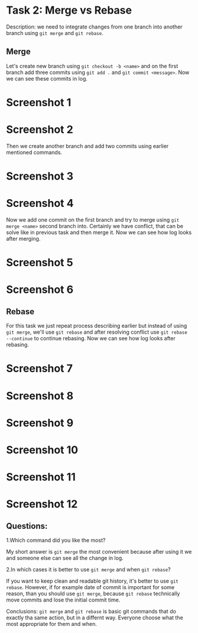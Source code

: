 # Task 2: Merge vs Rebase

Description: we need to integrate changes from one branch into another branch using
`git merge` and `git rebase`.

## Merge

Let's create new branch using `git checkout -b <name>` and on the first branch add three
commits using `git add .` and `git commit <message>`. Now we can see these commits in log.

# Screenshot 1
# Screenshot 2

Then we create another branch and add two commits using earlier mentioned commands.

# Screenshot 3
# Screenshot 4

Now we add one commit on the first branch and try to merge using `git merge <name>`
second branch into. Certainly we have conflict, that can be solve like in previous
task and then merge it. Now we can see how log looks after merging.

# Screenshot 5
# Screenshot 6

## Rebase

For this task we just repeat process describing earlier but instead of using `git merge`, 
we'll use `git rebase` and after resolving conflict use `git rebase --continue` to continue
rebasing. Now we can see how log looks after rebasing.

# Screenshot 7
# Screenshot 8
# Screenshot 9
# Screenshot 10
# Screenshot 11
# Screenshot 12

## Questions: 

1.Which command did you like the most?

My short answer is `git merge` the most convenient because after using it we and someone else
can see all the change in log.

2.In which cases it is better to use `git merge` and when `git rebase`?

If you want to keep clean and readable git history, it's better to use `git rebase`.
However, if for example date of commit is important for some reason, than you should
use `git merge`, because `git rebase` technically move commits and lose the initial commit time.

Conclusions: `git merge` and `git rebase` is basic git commands that do exactly tha same action,
but in a differnt way. Everyone choose what the most appropriate for them and when.
